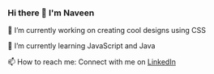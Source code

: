 ### Hi there 👋 I'm Naveen
🔭 I’m currently working on creating cool designs using CSS

 🌱 I’m currently learning JavaScript and Java
  
 📫 How to reach me: Connect with me on <a href="https://linkedin.com/in/naveen-basireddy" target="_blank"> LinkedIn </a>

